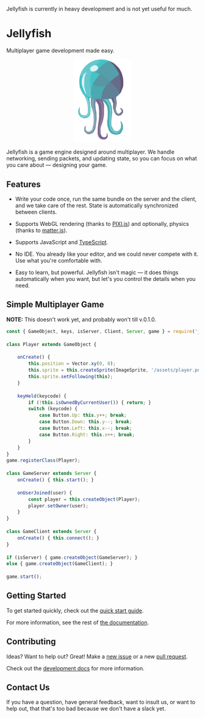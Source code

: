 Jellyfish is currently in heavy development
and is not yet useful for much.

# Jellyfish

Multiplayer game development made easy.

<div align="center">
    <img src="./docs/assets/jellyfish.png" width=150 />
</div>

Jellyfish is a game engine designed around multiplayer.
We handle networking, sending packets, and updating state,
so you can focus on what you care about —
designing your game.

## Features

- Write your code once,
run the same bundle on the server and the client,
and we take care of the rest.
State is automatically synchronized between clients.

- Supports WebGL rendering
(thanks to [PIXI.js](https://www.pixijs.com/))
and optionally, physics
(thanks to [matter.js](https://brm.io/matter-js/)).

- Supports JavaScript and [TypeScript](https://www.typescriptlang.org/).

- No IDE. You already like your editor,
and we could never compete with it.
Use what you're comfortable with.

- Easy to learn, but powerful.
Jellyfish isn't magic
— it does things automatically when you want,
but let's you control the details when you need.

## Simple Multiplayer Game

**NOTE:**
This doesn't work yet,
and probably won't till v.0.1.0.

```js
const { GameObject, keys, isServer, Client, Server, game } = require('jellyfish.js');

class Player extends GameObject {

    onCreate() {
        this.position = Vector.xy(0, 0);
        this.sprite = this.createSprite(ImageSprite, '/assets/player.png');
        this.sprite.setFollowing(this);
    }

    keyHeld(keycode) {
        if (!this.isOwnedByCurrentUser()) { return; }
        switch (keycode) {
            case Button.Up: this.y++; break;
            case Button.Down: this.y--; break;
            case Button.Left: this.x--; break;
            case Button.Right: this.x++; break;
        }
    }
}
game.registerClass(Player);

class GameServer extends Server {
    onCreate() { this.start(); }

    onUserJoined(user) {
        const player = this.createObject(Player);
        player.setOwner(user);
    }
}

class GameClient extends Server {
    onCreate() { this.connect(); }
}

if (isServer) { game.createObject(GameServer); }
else { game.createObject(GameClient); }

game.start();
```

## Getting Started

To get started quickly, check out the [quick start guide](./docs/use/articles/quick-start.md).

For more information,
see the rest of [the documentation](./docs/use/use.md).

## Contributing

Ideas? Want to help out? Great!
Make a [new issue](https://github.com/JellyfishJS/jellyfishjs/issues)
or a new [pull request](https://github.com/JellyfishJS/jellyfishjs/pulls).

Check out the [development docs](./docs/development/development.md)
for more information.

## Contact Us

If you have a question,
have general feedback,
want to insult us,
or want to help out,
that that's too bad because we don't have a slack yet.

